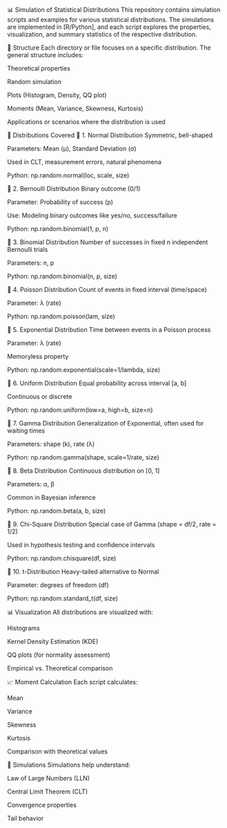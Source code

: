 📊 Simulation of Statistical Distributions
This repository contains simulation scripts and examples for various statistical distributions. The simulations are implemented in [R/Python], and each script explores the properties, visualization, and summary statistics of the respective distribution.

📁 Structure
Each directory or file focuses on a specific distribution. The general structure includes:

Theoretical properties

Random simulation

Plots (Histogram, Density, QQ plot)

Moments (Mean, Variance, Skewness, Kurtosis)

Applications or scenarios where the distribution is used

🧮 Distributions Covered
🔹 1. Normal Distribution
Symmetric, bell-shaped

Parameters: Mean (μ), Standard Deviation (σ)

Used in CLT, measurement errors, natural phenomena

Python: np.random.normal(loc, scale, size)

🔹 2. Bernoulli Distribution
Binary outcome (0/1)

Parameter: Probability of success (p)

Use: Modeling binary outcomes like yes/no, success/failure

Python: np.random.binomial(1, p, n)

🔹 3. Binomial Distribution
Number of successes in fixed n independent Bernoulli trials

Parameters: n, p

Python: np.random.binomial(n, p, size)

🔹 4. Poisson Distribution
Count of events in fixed interval (time/space)

Parameter: λ (rate)

Python: np.random.poisson(lam, size)

🔹 5. Exponential Distribution
Time between events in a Poisson process

Parameter: λ (rate)

Memoryless property

Python: np.random.exponential(scale=1/lambda, size)

🔹 6. Uniform Distribution
Equal probability across interval [a, b]

Continuous or discrete

Python: np.random.uniform(low=a, high=b, size=n)

🔹 7. Gamma Distribution
Generalization of Exponential, often used for waiting times

Parameters: shape (k), rate (λ)

Python: np.random.gamma(shape, scale=1/rate, size)

🔹 8. Beta Distribution
Continuous distribution on [0, 1]

Parameters: α, β

Common in Bayesian inference

Python: np.random.beta(a, b, size)

🔹 9. Chi-Square Distribution
Special case of Gamma (shape = df/2, rate = 1/2)

Used in hypothesis testing and confidence intervals

Python: np.random.chisquare(df, size)

🔹 10. t-Distribution
Heavy-tailed alternative to Normal

Parameter: degrees of freedom (df)

Python: np.random.standard_t(df, size)

📊 Visualization
All distributions are visualized with:

Histograms

Kernel Density Estimation (KDE)

QQ plots (for normality assessment)

Empirical vs. Theoretical comparison

📈 Moment Calculation
Each script calculates:

Mean

Variance

Skewness

Kurtosis

Comparison with theoretical values

🧪 Simulations
Simulations help understand:

Law of Large Numbers (LLN)

Central Limit Theorem (CLT)

Convergence properties

Tail behavior

